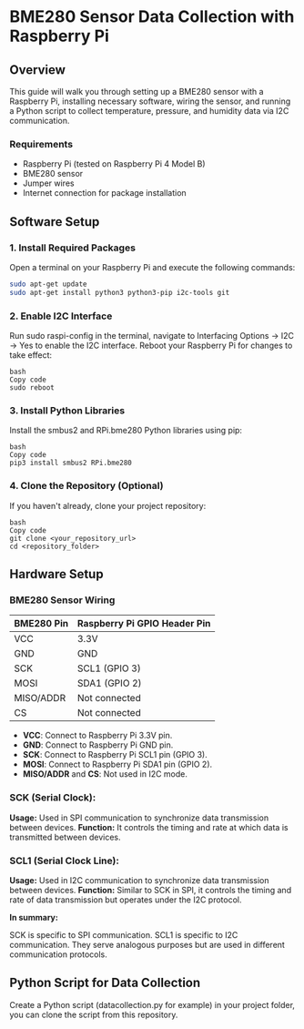 # BME280 Sensor Data Collection with Raspberry Pi

## Overview

This guide will walk you through setting up a BME280 sensor with a Raspberry Pi, installing necessary software, wiring the sensor, and running a Python script to collect temperature, pressure, and humidity data via I2C communication.

### Requirements

- Raspberry Pi (tested on Raspberry Pi 4 Model B)
- BME280 sensor
- Jumper wires
- Internet connection for package installation

## Software Setup

### 1. Install Required Packages

Open a terminal on your Raspberry Pi and execute the following commands:

```bash
sudo apt-get update
sudo apt-get install python3 python3-pip i2c-tools git
```
### 2. Enable I2C Interface 
Run sudo raspi-config in the terminal, navigate to Interfacing Options -> I2C -> Yes to enable the I2C interface. Reboot your Raspberry Pi for changes to take effect:
```
bash
Copy code
sudo reboot
```
### 3. Install Python Libraries
Install the smbus2 and RPi.bme280 Python libraries using pip:
```
bash
Copy code
pip3 install smbus2 RPi.bme280
```
### 4. Clone the Repository (Optional)
If you haven't already, clone your project repository:
```
bash
Copy code
git clone <your_repository_url>
cd <repository_folder>
```

## Hardware Setup

### BME280 Sensor Wiring

| BME280 Pin | Raspberry Pi GPIO Header Pin |
|------------|-----------------------------|
| VCC        | 3.3V                        |
| GND        | GND                         |
| SCK        | SCL1 (GPIO 3)               |
| MOSI       | SDA1 (GPIO 2)               |
| MISO/ADDR  | Not connected               |
| CS         | Not connected               |

- **VCC**: Connect to Raspberry Pi 3.3V pin.
- **GND**: Connect to Raspberry Pi GND pin.
- **SCK**: Connect to Raspberry Pi SCL1 pin (GPIO 3).
- **MOSI**: Connect to Raspberry Pi SDA1 pin (GPIO 2).
- **MISO/ADDR** and **CS**: Not used in I2C mode.

### SCK (Serial Clock):
**Usage:** Used in SPI communication to synchronize data transmission between devices.
**Function:** It controls the timing and rate at which data is transmitted between devices.

### SCL1 (Serial Clock Line):
**Usage:** Used in I2C communication to synchronize data transmission between devices.
**Function:** Similar to SCK in SPI, it controls the timing and rate of data transmission but operates under the I2C protocol.

**In summary:**

SCK is specific to SPI communication.
SCL1 is specific to I2C communication.
They serve analogous purposes but are used in different communication protocols.

## Python Script for Data Collection
Create a Python script (datacollection.py for example) in your project folder, you can clone the script from this repository.

